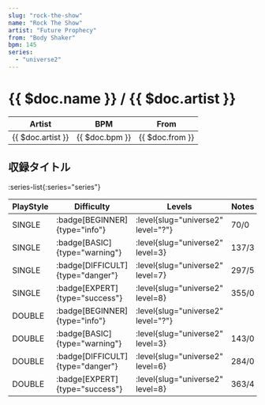 ```yaml
---
slug: "rock-the-show"
name: "Rock The Show"
artist: "Future Prophecy"
from: "Body Shaker"
bpm: 145
series:
  - "universe2"
---
```


# {{ $doc.name }} / {{ $doc.artist }}

|Artist|BPM|From|
|------|---|----|
|{{ $doc.artist }}|{{ $doc.bpm }}|{{ $doc.from }}|

## 収録タイトル

:series-list{:series="series"}

|PlayStyle|Difficulty|Levels|Notes|Movie|
|---------|----------|------|-----|-----|
|SINGLE| :badge[BEGINNER]{type="info"}|<div class="field is-grouped is-grouped-multiline"> :level{slug="universe2" level="?"}</div>|70/0||
|SINGLE| :badge[BASIC]{type="warning"}|<div class="field is-grouped is-grouped-multiline"> :level{slug="universe2" level=3}</div>|137/3||
|SINGLE| :badge[DIFFICULT]{type="danger"}|<div class="field is-grouped is-grouped-multiline"> :level{slug="universe2" level=7}</div>|297/5||
|SINGLE| :badge[EXPERT]{type="success"}|<div class="field is-grouped is-grouped-multiline"> :level{slug="universe2" level=8}</div>|355/0||
|DOUBLE| :badge[BEGINNER]{type="info"}|<div class="field is-grouped is-grouped-multiline"> :level{slug="universe2" level="?"}</div>|||
|DOUBLE| :badge[BASIC]{type="warning"}|<div class="field is-grouped is-grouped-multiline"> :level{slug="universe2" level=3}</div>|143/0||
|DOUBLE| :badge[DIFFICULT]{type="danger"}|<div class="field is-grouped is-grouped-multiline"> :level{slug="universe2" level=6}</div>|284/0||
|DOUBLE| :badge[EXPERT]{type="success"}|<div class="field is-grouped is-grouped-multiline"> :level{slug="universe2" level=8}</div>|363/4||
